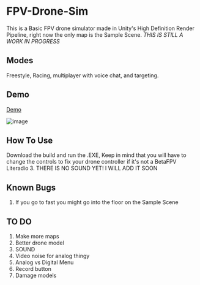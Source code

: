 # FPV-Drone-Sim
This is a Basic FPV drone simulator made in Unity's High Definition Render Pipeline, right now the only map is the Sample Scene. *THIS IS STILL A WORK IN PROGRESS*

## Modes
Freestyle, Racing, multiplayer with voice chat, and targeting.

## Demo

[Demo](https://cloud-mklwbllnx-hack-club-bot.vercel.app/0demo.mp4)

![image](https://github.com/user-attachments/assets/567d28fa-0590-45e9-9469-6e288a1c32e7)

## How To Use
Download the build and run the .EXE, Keep in mind that you will have to change the controls to fix your drone controller if it's not a BetaFPV Literadio 3.
THERE IS NO SOUND YET! I WILL ADD IT SOON

## Known Bugs
1. If you go to fast you might go into the floor on the Sample Scene

## TO DO
1. Make more maps
2. Better drone model
3. SOUND
4. Video noise for analog thingy
5. Analog vs Digital Menu
6. Record button
7. Damage models

